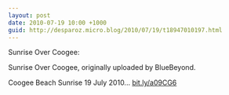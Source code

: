 ```yaml
---
layout: post
date: 2010-07-19 10:00 +1000
guid: http://desparoz.micro.blog/2010/07/19/t18947010197.html
---
```

Sunrise Over Coogee: 

Sunrise Over Coogee, originally uploaded by BlueBeyond.

Coogee Beach Sunrise 19 July 2010... [bit.ly/a09CG6](http://bit.ly/a09CG6)
